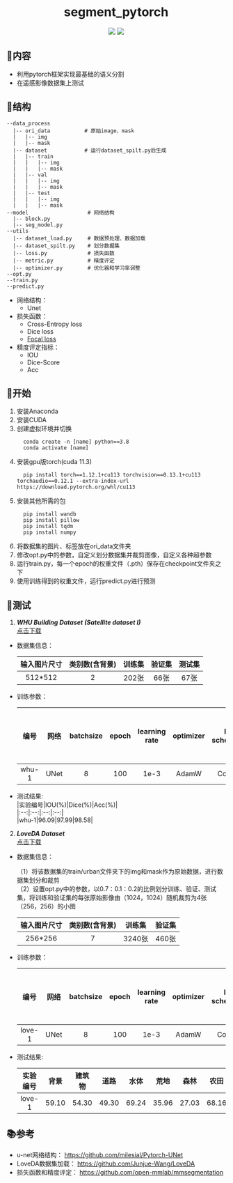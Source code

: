 <h1 align="center">segment_pytorch</h1>
<p align="center"><a href="#"><img src="https://img.shields.io/badge/Torch-1.12.1+cu113-red.svg?logo=PyTorch&style=for-the-badge" /></a>
<a href="#"><img src="https://img.shields.io/badge/python-v3.8-blue.svg?logo=python&style=for-the-badge" /></a></center></p>

## 📝内容
* 利用pytorch框架实现最基础的语义分割
* 在遥感影像数据集上测试
## 🐳结构
```
--data_process
  |-- ori_data           # 原始image、mask
  |   |-- img
  |   |-- mask
  |-- dataset            # 运行dataset_spilt.py后生成
  |   |-- train
  |   |   |-- img
  |   |   |-- mask  
  |   |-- val
  |   |   |-- img
  |   |   |-- mask
  |   |-- test
  |   |   |-- img
  |   |   |-- mask
--model                   # 网络结构
  |-- block.py
  |-- seg_model.py
--utils
  |-- dataset_load.py     # 数据预处理、数据加载
  |-- dataset_spilt.py    # 划分数据集
  |-- loss.py             # 损失函数
  |-- metric.py           # 精度评定
  |-- optimizer.py        # 优化器和学习率调整
--opt.py
--train.py
--predict.py

```
* 网络结构：
   * Unet
* 损失函数：
   * Cross-Entropy loss
   * Dice loss
   * [Focal loss](https://github.com/RefineM/FocalLoss_multiclass)
* 精度评定指标：
   * IOU
   * Dice-Score
   * Acc
  
## 👋开始
1. 安装Anaconda
2. 安装CUDA
3. 创建虚拟环境并切换
   ```
     conda create -n [name] python==3.8
     conda activate [name]
   ```
4. 安装gpu版torch(cuda 11.3)
   ```
     pip install torch==1.12.1+cu113 torchvision==0.13.1+cu113 torchaudio==0.12.1 --extra-index-url https://download.pytorch.org/whl/cu113
   ```
5. 安装其他所需的包
   ```
     pip install wandb
     pip install pillow
     pip install tqdm
     pip install numpy
   ```
6. 将数据集的图片、标签放在ori_data文件夹
7. 修改opt.py中的参数，自定义划分数据集并裁剪图像，自定义各种超参数
8. 运行train.py，每一个epoch的权重文件（.pth）保存在checkpoint文件夹之下
9. 使用训练得到的权重文件，运行predict.py进行预测
   
## 🔨测试
1. ***WHU Building Dataset (Satellite dataset I)***  
   [点击下载](http://gpcv.whu.edu.cn/data/building_dataset.html)
* 数据集信息：
   
   |输入图片尺寸|类别数(含背景)|训练集|验证集|测试集|
   |:--:|:--:|:--:|:--:|:--:|   
   |512*512|2|202张|66张|67张|  

* 训练参数：
  
   |编号|网络|batchsize|epoch|learning rate|optimizer|lr-scheduler|loss|预训练模型| 
   |:--:|:--:|:--:|:--:|:--:|:--:|:--:|:--:|:--:|
   |whu-1|UNet|8|100|1e-3|AdamW|Cosine|CE-loss|×|
  
* 测试结果:  
   |实验编号|IOU(%)|Dice(%)|Acc(%)|  
   |:--:|:--:|:--:|:--:|  
   |whu-1|96.09|97.99|98.58|  
  
2. ***LoveDA Dataset***  
   [点击下载](http://junjuewang.top/)
* 数据集信息：
  
  （1）将该数据集的train/urban文件夹下的img和mask作为原始数据，进行数据集划分和裁剪  
  （2）设置opt.py中的参数，以0.7：0.1：0.2的比例划分训练、验证、测试集，将训练和验证集的每张原始影像由（1024，1024）随机裁剪为4张（256，256）的小图
    
   |输入图片尺寸|类别数(含背景)|训练集|验证集|
   |:--:|:--:|:--:|:--:|
   |256*256|7|3240张|460张|

* 训练参数：
  
   |编号|网络|batchsize|epoch|learning rate|optimizer|lr-scheduler|loss|预训练模型| 
   |:--:|:--:|:--:|:--:|:--:|:--:|:--:|:--:|:--:|
   |love-1|UNet|8|100|1e-3|AdamW|Cosine|FocalLoss|×|

* 测试结果:
  
   |实验编号|背景|建筑物|道路|水体|荒地|森林|农田|mIOU(%)| 
   |:--:|:--:|:--:|:--:|:--:|:--:|:--:|:--:|:--:|
   |love-1|59.10|54.30|49.30|69.24|35.96|27.03|68.16|51.86|
  
## 📚参考
* u-net网络结构：
  https://github.com/milesial/Pytorch-UNet
* LoveDA数据集加载：
  https://github.com/Junjue-Wang/LoveDA
* 损失函数和精度评定：
  https://github.com/open-mmlab/mmsegmentation
